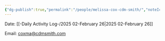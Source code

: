 ```yaml
---
{"dg-publish":true,"permalink":"/people/melissa-cox-cdm-smith/","noteIcon":"","created":"2025-05-23T14:53:50.408-05:00"}
---
```


Date: [[-Daily Activity Log-/2025 02-February 26\|2025 02-February 26]]

Email: coxma@cdmsmith.com